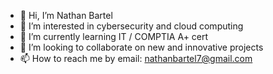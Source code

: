 - 👋 Hi, I’m Nathan Bartel
- 👀 I’m interested in cybersecurity and cloud computing
- 🌱 I’m currently learning IT / COMPTIA A+ cert
- 💞️ I’m looking to collaborate on new and innovative projects
- 📫 How to reach me by email: nathanbartel7@gmail.com

<!---
nathanbartel7/nathanbartel7 is a ✨ special ✨ repository because its `README.md` (this file) appears on your GitHub profile.
You can click the Preview link to take a look at your changes.
--->
